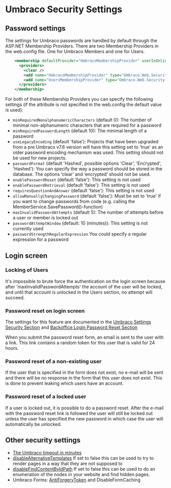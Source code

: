 # Umbraco Security Settings

## Password settings

The settings for Umbraco passwords are handled by default through the ASP.NET Membership Providers. There are two Membership Providers in the web.config file. One for Umbraco Members and one for Users.

```xml
    <membership defaultProvider="UmbracoMembershipProvider" userIsOnlineTimeWindow="15">
      <providers>
        <clear />
        <add name="UmbracoMembershipProvider" type="Umbraco.Web.Security.Providers.MembersMembershipProvider, Umbraco" minRequiredNonalphanumericCharacters="0" minRequiredPasswordLength="10" useLegacyEncoding="false" enablePasswordRetrieval="false" enablePasswordReset="false" requiresQuestionAndAnswer="false" defaultMemberTypeAlias="Member" passwordFormat="Hashed" allowManuallyChangingPassword="false" maxInvalidPasswordAttempts="50"/>
        <add name="UsersMembershipProvider" type="Umbraco.Web.Security.Providers.UsersMembershipProvider, Umbraco"  enablePasswordRetrieval="false" enablePasswordReset="false" requiresQuestionAndAnswer="false" allowManuallyChangingPassword="false" maxInvalidPasswordAttempts="100"/>
      </providers>
    </membership>
```

For both of these Membership Providers you can specify the following settings (if the attribute is not specified in the web.config the default value is used):

- `minRequiredNonalphanumericCharacters` (default 0): The number of minimal non-alphanumeric characters that are required for a password
- `minRequiredPasswordLength` (default 10): The minimal length of a password
- `useLegacyEncoding` (default 'false'): Projects that have been upgraded from a pre Umbraco v7.6 version will have this setting set to 'true' as an older password encoding mechanism was used. This setting should not be used for new projects.
- `passwordFormat` (default 'Hashed', possible options 'Clear', 'Encrypted', 'Hashed'): You can specify the way a password should be stored in the database. The options ‘clear’ and ‘encrypted’ should not be used.
- `enablePasswordReset` (default 'false'): This setting is not used
- `enablePasswordRetrieval` (default 'false'): This setting is not used
- `requiresQuestionAndAnswer` (default 'false'): This setting is not used
- `allowManuallyChangingPassword` (default 'false'): Must be set to 'true' if you want to change passwords from code (e.g. calling the MemberService.SavePassword()-function)
- `maxInvalidPasswordAttempts` (default 5): The number of attempts before a user or member is locked out
- `passwordAttemptWindow` (default: 10 (minutes)): This setting is not currently used
- `passwordStrengthRegularExpression` You could specify a regular expression for a password

## Login screen

### Locking of Users

It's impossible to brute force the authentication on the login screen because after 'maxInvalidPasswordAttempts' the account of the user will be locked, and until that account is unlocked in the Users section, no attempt will succeed.

### Password reset on login screen

The settings for this feature are documented in the [Umbraco Settings Security Section](../../Config/umbracoSettings/index.md#security) and [Backoffice Login Password Reset Section](../../../Getting-Started/Backoffice/Login/index.md#password-reset)

When you submit the password reset form, an email is sent to the user with a link. This link contains a random token for this user that is valid for 24 hours. 

### Password reset of a non-existing user

If the user that is specified in the form does not exist, no e-mail will be sent and there will be no response in the form that this user does not exist. This is done to prevent leaking which users have an account.

### Password reset of a locked user

If a user is locked out, it is possible to do a password reset. After the e-mail with the password reset link is followed the user will still be locked out unless the user has specified the new password in which case the user will automatically be unlocked.

## Other security settings

- [The Umbraco timeout in minutes](../../Config/webconfig/index.md#umbracotimeoutinminutes)
- [disableAlternativeTemplates](../../Config/umbracoSettings/index.md#webrouting) If set to false this can be used to try to render pages in a way that they are not supposed to
- [disableFindContentByIdPath](../../Config/umbracoSettings/index.md#webrouting) If set to false this can be used to do an enumeration of the nodes in your website and find hidden pages.
- Umbraco Forms: [AntiForgeryToken](../../../Add-ons/UmbracoForms/Developer/Configuration/index.md#enableantiforgerytoken) and DisableFormCaching
